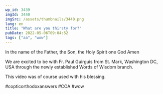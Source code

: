 ```yaml
---
wp_id: 3439
imgId: 3440
imgSrc: /assets/thumbnails/3440.png
lang: en
title: "What are you thirsty for?"
pubDate: 2022-05-06T09:04:52
tags: ["aa", "wow"]
---
```

<!-- page: 6 -->

<p>In the name of the Father, the Son, the Holy Spirit one God Amen </p>
<p>We are excited to be with Fr. Paul Guirguis from St. Mark, Washington DC, USA through the newly established Words of Wisdom branch.</p>
<p>This video was of course used with his blessing. </p>
<p>#copticorthodoxanswers #COA #wow</p>
